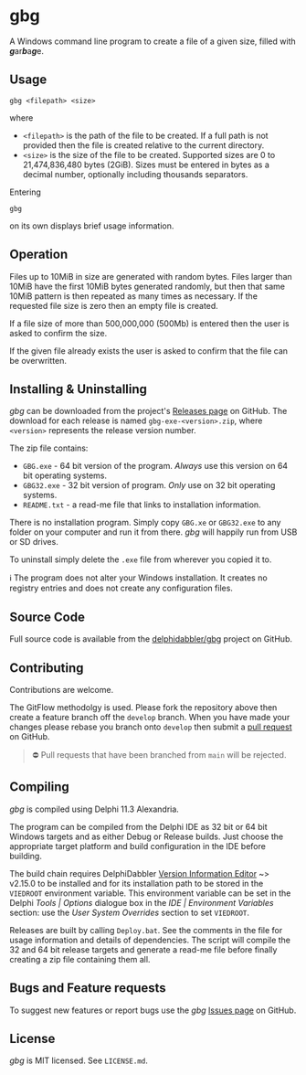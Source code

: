 # gbg

A Windows command line program to create a file of a given size, filled with ***g***ar***b***a***g***e.

## Usage

    gbg <filepath> <size>

where

* `<filepath>` is the path of the file to be created. If a full path is not provided then the file is created relative to the current directory.
* `<size>` is the size of the file to be created. Supported sizes are 0 to 21,474,836,480 bytes (2GiB). Sizes must be entered in bytes as a decimal number, optionally including thousands separators.

Entering

    gbg

on its own displays brief usage information.

## Operation

Files up to 10MiB in size are generated with random bytes. Files larger than 10MiB have the first 10MiB bytes generated randomly, but then that same 10MiB pattern is then repeated as many times as necessary. If the requested file size is zero then an empty file is created.

If a file size of more than 500,000,000 (500Mb) is entered then the user is asked to confirm the size.

If the given file already exists the user is asked to confirm that the file can be overwritten.

## Installing & Uninstalling

_gbg_ can be downloaded from the project's [Releases page](https://github.com/delphidabbler/gbg/releases) on GitHub. The download for each release is named `gbg-exe-<version>.zip`, where `<version>` represents the release version number. 

The zip file contains:

* `GBG.exe` - 64 bit version of the program. _Always_ use this version on 64 bit operating systems.
* `GBG32.exe` - 32 bit version of program. _Only_ use on 32 bit operating systems.
* `README.txt` - a read-me file that links to installation information.

There is no installation program. Simply copy `GBG.xe` or `GBG32.exe` to any folder on your computer and run it from there. _gbg_ will happily run from USB or SD drives.

To uninstall simply delete the `.exe` file from wherever you copied it to.

:information_source: The program does not alter your Windows installation. It creates no registry entries and does not create any configuration files.

## Source Code

Full source code is available from the [delphidabbler/gbg](https://github.com/delphidabbler/gbg) project on GitHub.

## Contributing

Contributions are welcome.

The GitFlow methodolgy is used. Please fork the repository above then create a feature branch off the `develop` branch. When you have made your changes please rebase you branch onto `develop` then submit a [pull request](https://github.com/delphidabbler/gbg/pulls) on GitHub.

> :no_entry: Pull requests that have been branched from `main` will be rejected.

## Compiling

_gbg_ is compiled using Delphi 11.3 Alexandria. 

The program can be compiled from the Delphi IDE as 32 bit or 64 bit Windows targets and as either Debug or Release builds. Just choose the appropriate target platform and build configuration in the IDE before building.

The build chain requires DelphiDabbler [Version Information Editor](https://delphidabbler.com/software/vied) ~> v2.15.0 to be installed and for its installation path to be stored in the `VIEDROOT` environment variable. This environment variable can be set in the Delphi _Tools | Options_ dialogue box in the _IDE | Environment Variables_ section: use the _User System Overrides_ section to set `VIEDROOT`.

Releases are built by calling `Deploy.bat`. See the comments in the file for usage information and details of dependencies. The script will compile the 32 and 64 bit release targets and generate a read-me file before finally creating a zip file containing them all.

## Bugs and Feature requests

To suggest new features or report bugs use the _gbg_ [Issues page](https://github.com/delphidabbler/gbg/issues) on GitHub.

## License

_gbg_ is MIT licensed. See `LICENSE.md`.
